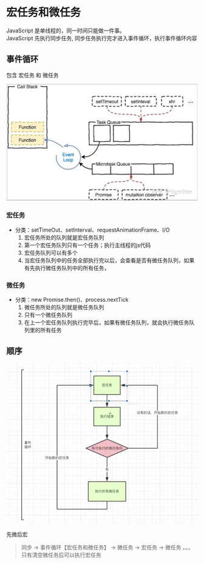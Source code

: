 # 宏任务和微任务
JavaScript 是单线程的，同一时间只能做一件事。<br/>
JavaScript 先执行同步任务, 同步任务执行完才进入事件循环，执行事件循环内容

## 事件循环

包含 宏任务 和 微任务


![./宏任务和微任务.png](宏任务和微任务/宏任务和微任务.png)


### 宏任务

- 分类：setTimeOut、setInterval、requestAnimationFrame、I/O
  1. 宏任务所处的队列就是宏任务队列
  2. 第一个宏任务队列只有一个任务；执行主线程的js代码
  3. 宏任务队列可以有多个
  4. 当宏任务队列中的任务全部执行完以后，会查看是否有微任务队列，如果有先执行微任务队列中的所有任务，

### 微任务

- 分类：new Promise.then()、process.nextTick
  1. 微任务所处的队列就是微任务队列
  2. 只有一个微任务队列
  3. 在上一个宏任务队列执行完毕后，如果有微任务队列，就会执行微任务队列里的所有任务


## 顺序
![./宏任务和微任务.png](宏任务和微任务/事件循环.png)


先微后宏

> 同步 -> 事件循环【宏任务和微任务】 -> 微任务 -> 宏任务 -> 微任务 。。。
> 只有清空微任务后可以执行宏任务

